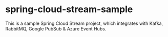 # spring-cloud-stream-sample
This is a sample Spring Cloud Stream project, which integrates with Kafka, RabbitMQ, Google PubSub &amp; Azure Event Hubs.
